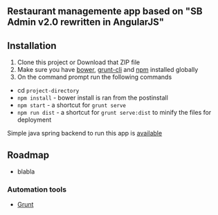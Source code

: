 ## Restaurant managemente app based on "SB Admin v2.0 rewritten in AngularJS"




## Installation
1. Clone this project or Download that ZIP file
2. Make sure you have [bower](http://bower.io/), [grunt-cli](https://www.npmjs.com/package/grunt-cli) and  [npm](https://www.npmjs.org/) installed globally
3. On the command prompt run the following commands
- cd `project-directory`
- `npm install` - bower install is ran from the postinstall
- `npm start` - a shortcut for `grunt serve`
- `npm run dist` - a shortcut for `grunt serve:dist` to minify the files for deployment

Simple java spring backend to run this app is [available](https://github.com/baskeboler/pizza-app-backend)

## Roadmap

- blabla

### Automation tools

- [Grunt](http://gruntjs.com/)
